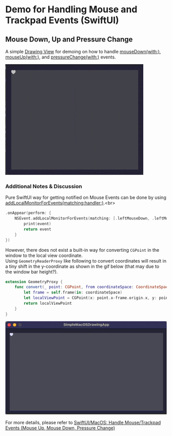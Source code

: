 # Demo for Handling Mouse and Trackpad Events (SwiftUI)

## Mouse Down, Up and Pressure Change

A simple [Drawing View](./SimpleMacOSDrawingApp/MousePressureDemo.swift) for demoing on how to
handle [mouseDown(with:)](https://developer.apple.com/documentation/appkit/nsresponder/mousedown(with:)), [mouseUp(with:)](https://developer.apple.com/documentation/appkit/nsresponder/mouseup(with:)), and [pressureChange(with:)](https://developer.apple.com/documentation/appkit/nsresponder/pressurechange(with:)) events.

![](./ReadmeAssets/mousePressureDemo.gif)

### Additional Notes & Discussion

Pure SwiftUI way for getting notified on Mouse Events can be done by using [addLocalMonitorForEvents(matching:handler:)](https://developer.apple.com/documentation/appkit/nsevent/addlocalmonitorforevents(matching:handler:)).<br>
```swift
.onAppear(perform: {
    NSEvent.addLocalMonitorForEvents(matching: [.leftMouseDown, .leftMouseUp, .pressure]) { event in
        print(event)
        return event
    }
})
```

However, there does not exist a built-in way for converting `CGPoint` in the window to the local view coordinate.<br>
Using `GeometryReaderProxy` like following to convert coordinates will result in a tiny shift in the y-coordinate as shown in the gif below (that may due to the window bar height?).


```swift
extension GeometryProxy {
    func convert(_ point: CGPoint, from coordinateSpace: CoordinateSpace) -> CGPoint {
        let frame = self.frame(in: coordinateSpace)
        let localViewPoint = CGPoint(x: point.x-frame.origin.x, y: point.y-frame.origin.y)
        return localViewPoint
    }
}
```

![](./ReadmeAssets/mouseEventSwiftUIApproach.gif)


For more details, please refer to [SwiftUI/MacOS: Handle Mouse/Trackpad Events (Mouse Up, Mouse Down, Pressure Change)]()

